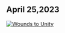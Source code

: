 ## April 25,2023 ##

[![Wounds to Unity](https://raw.githubusercontent.com/fernal73/CIAY/main/April/jpgs/Day115.jpg)](https://youtu.be/YDq_YRUHjAY "Wounds to Unity")

